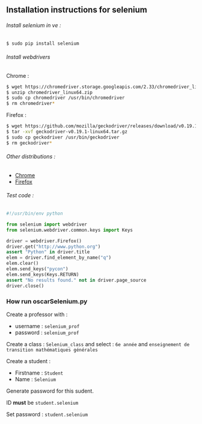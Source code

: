 ## Installation instructions for selenium

###### Install selenium in ve :

```bash
$ sudo pip install selenium
```

###### Install webdrivers

Chrome  :
``` bash
$ wget https://chromedriver.storage.googleapis.com/2.33/chromedriver_linux64.zip
$ unzip chromedriver_linux64.zip
$ sudo cp chromedriver /usr/bin/chromedriver
$ rm chromedriver*
```

Firefox :
``` bash
$ wget https://github.com/mozilla/geckodriver/releases/download/v0.19.1/geckodriver-v0.19.1-linux64.tar.gz
$ tar -xvf geckodriver-v0.19.1-linux64.tar.gz
$ sudo cp geckodriver /usr/bin/geckodriver
$ rm geckodriver*
```


###### Other distributions :

* [Chrome](https://sites.google.com/a/chromium.org/chromedriver/downloads)
* [Firefox](https://github.com/mozilla/geckodriver/releases)

###### Test code :

``` python
#!/usr/bin/env python

from selenium import webdriver
from selenium.webdriver.common.keys import Keys

driver = webdriver.Firefox()
driver.get("http://www.python.org")
assert "Python" in driver.title
elem = driver.find_element_by_name("q")
elem.clear()
elem.send_keys("pycon")
elem.send_keys(Keys.RETURN)
assert "No results found." not in driver.page_source
driver.close()

```

### How run oscarSelenium.py

Create a professor with :
* username : ``selenium_prof``
* password : ``selenium_prof``

Create a class : ``Selenium_class`` and select : ``6e année`` and ``enseignement de transition mathématiques générales`` 

Create a student : 
* Firstname : ``Student``
* Name : ``Selenium``

Generate password for this sudent. 

ID __**must**__ be ``student.selenium``

Set password : ``student.selenium``